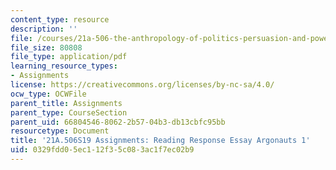 ```yaml
---
content_type: resource
description: ''
file: /courses/21a-506-the-anthropology-of-politics-persuasion-and-power-spring-2019/0329fdd05ec112f35c083ac1f7ec02b9_MIT21A_506S19_Sec1Mod2Respons1.pdf
file_size: 80808
file_type: application/pdf
learning_resource_types:
- Assignments
license: https://creativecommons.org/licenses/by-nc-sa/4.0/
ocw_type: OCWFile
parent_title: Assignments
parent_type: CourseSection
parent_uid: 66804546-8062-2b57-04b3-db13cbfc95bb
resourcetype: Document
title: '21A.506S19 Assignments: Reading Response Essay Argonauts 1'
uid: 0329fdd0-5ec1-12f3-5c08-3ac1f7ec02b9
---
```

